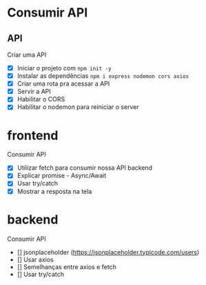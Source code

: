 # Consumir API

## API

Criar uma API
- [x] Iniciar o projeto com `npm init -y`
- [x] Instalar as dependências `npm i express nodemon cors axios`
- [x] Criar uma rota pra acessar a API
- [x] Servir a API
- [x] Habilitar o CORS
- [x] Habilitar o nodemon para reiniciar o server

# frontend
Consumir API

- [x] Utilizar fetch para consumir nossa API backend
- [x] Explicar promise - Async/Await
- [x] Usar try/catch
- [x] Mostrar a resposta na tela

# backend
Consumir API

- [] jsonplaceholder (https://jsonplaceholder.typicode.com/users)
- [] Usar axios
- [] Semelhanças entre axios e fetch
- [] Usar try/catch